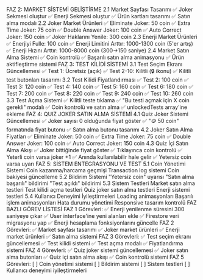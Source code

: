 FAZ 2: MARKET SİSTEMİ GELİŞTİRME
2.1 Market Sayfası Tasarımı
✅ Joker Sekmesi oluştur
✅ Enerji Sekmesi oluştur
✅ Ürün kartları tasarımı
✅ Satın alma modalı
2.2 Joker Market Ürünleri
✅ Eliminate Joker: 50 coin
✅ Extra Time Joker: 75 coin
✅ Double Answer Joker: 100 coin
✅ Auto Correct Joker: 150 coin
✅ Joker Haklarını Yenile: 300 coin
2.3 Enerji Market Ürünleri
✅ Enerjiyi Fulle: 100 coin
✅ Enerji Limitini Arttır: 1000-1300 coin (5'er artış)
✅ Enerji Hızını Arttır: 1000-8000 coin (300→150 saniye)
2.4 Market Satın Alma Sistemi
✅ Coin kontrolü
✅ Başarılı satın alma animasyonu
✅ Ürün aktifleştirme sistemi
FAZ 3: TEST KİLİDİ SİSTEMİ
3.1 Test Seçim Ekranı Güncellemesi
✅ Test 1: Ücretsiz (açık)
✅ Test 2-10: Kilitli (🔒 ikonu)
✅ Kilitli test butonları tasarımı
3.2 Test Kilidi Fiyatlandırması
✅ Test 2: 100 coin
✅ Test 3: 120 coin
✅ Test 4: 140 coin
✅ Test 5: 160 coin
✅ Test 6: 180 coin
✅ Test 7: 200 coin
✅ Test 8: 220 coin
✅ Test 9: 240 coin
✅ Test 10: 260 coin
3.3 Test Açma Sistemi
✅ Kilitli teste tıklama
✅ "Bu testi açmak için X coin gerekli" modalı
✅ Coin kontrolü ve satın alma
✅ unlockedTests array'ine ekleme
FAZ 4: QUIZ JOKER SATIN ALMA SİSTEMİ
4.1 Quiz Joker Sistemi Güncellemesi
✅ Joker sayısı 0 olduğunda fiyat göster
✅ "🪙 50 coin" formatında fiyat butonu
✅ Satın alma butonu tasarımı
4.2 Joker Satın Alma Fiyatları
✅ Eliminate Joker: 50 coin
✅ Extra Time Joker: 75 coin
✅ Double Answer Joker: 100 coin
✅ Auto Correct Joker: 150 coin
4.3 Quiz İçi Satın Alma Akışı
✅ Joker bittiğinde fiyat göster
✅ Tıklayınca coin kontrolü
✅ Yeterli coin varsa joker +1
✅ Anında kullanılabilir hale gelir
✅ Yetersiz coin varsa uyarı
FAZ 5: SİSTEM ENTEGRASYONU VE TEST
5.1 Coin Yönetimi Sistemi
Coin kazanma/harcama geçmişi
Transaction log sistemi
Coin bakiyesi güncelleme
5.2 Bildirim Sistemi
"Yetersiz coin" uyarısı
"Satın alma başarılı" bildirimi
"Test açıldı" bildirimi
5.3 Sistem Testleri
Market satın alma testleri
Test kilidi açma testleri
Quiz joker satın alma testleri
Enerji sistemi testleri
5.4 Kullanıcı Deneyimi İyileştirmeleri
Loading animasyonları
Başarılı işlem animasyonları
Hata durumu yönetimi
Responsive tasarım kontrolü
 FAZ BAZLI GÖREV LİSTESİ
FAZ 1 Görevleri:
✅ Enerji yenilenme süresini 300 saniyeye çıkar
✅ User interface'ine yeni alanları ekle
✅ Firestore veri migrasyonu yap
✅ Enerji hesaplama fonksiyonlarını güncelle
FAZ 2 Görevleri:
✅ Market sayfası tasarımı
✅ Joker market ürünleri
✅ Enerji market ürünleri
✅ Satın alma sistemi
FAZ 3 Görevleri:
✅ Test seçim ekranı güncellemesi
✅ Test kilidi sistemi
✅ Test açma modalı
✅ Fiyatlandırma sistemi
FAZ 4 Görevleri:
✅ Quiz joker sistemi güncellemesi
✅ Joker satın alma butonları
✅ Quiz içi satın alma akışı
✅ Coin kontrolü sistemi
FAZ 5 Görevleri:
[ ] Coin yönetimi sistemi
[ ] Bildirim sistemi
[ ] Sistem testleri
[ ] Kullanıcı deneyimi iyileştirmeleri